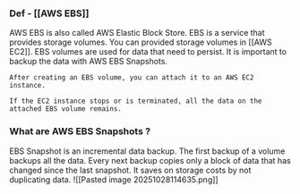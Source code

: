 ### Def - [[AWS EBS]]

AWS EBS is also called AWS Elastic Block Store.
EBS is a service that provides storage volumes.
You can provided storage volumes in [[AWS EC2]].
EBS volumes are used for data that need to persist.
It is important to backup the data with AWS EBS Snapshots.

```
After creating an EBS volume, you can attach it to an AWS EC2 instance.

If the EC2 instance stops or is terminated, all the data on the attached EBS volume remains.
```

### What are AWS EBS Snapshots ?

EBS Snapshot is an incremental data backup.
The first backup of a volume backups all the data.
Every next backup copies only a block of data that has changed since the last snapshot.
It saves on storage costs by not duplicating data.
![[Pasted image 20251028114635.png]]
